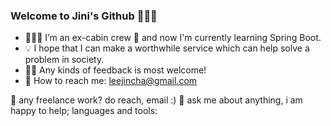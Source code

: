 ### Welcome to Jini's Github 🙋🏻‍♀️


- 👩🏻‍💻 I’m an ex-cabin crew 🛫 and now I'm currently learning Spring Boot.
- 💡 I hope that I can make a worthwhile service which can help solve a problem in society.
- 🙌🏻 Any kinds of feedback is most welcome!
- 📧 How to reach me: leejincha@gmail.com 

💼 any freelance work? do reach, email :)
💬 ask me about anything, i am happy to help;
languages and tools:

